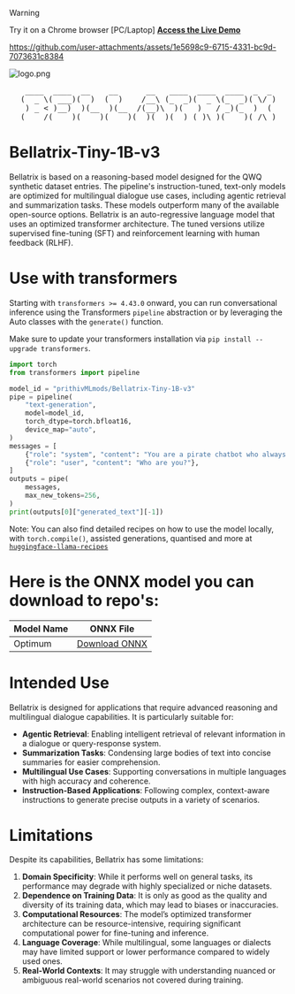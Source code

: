 > [!WARNING]
> Try it on a Chrome browser [PC/Laptop]
> [**Access the Live Demo**](https://bellatrix-tiny3-1b-webgpu.vercel.app/)

https://github.com/user-attachments/assets/1e5698c9-6715-4331-bc9d-7073631c8384

![logo.png](https://cdn-uploads.huggingface.co/production/uploads/65bb837dbfb878f46c77de4c/Rqm-Qx8AvbHFFbFbVY93X.png)

<pre align="center">
 ____  ____  __    __      __   ____  ____  ____  _  _ 
(  _ \( ___)(  )  (  )    /__\ (_  _)(  _ \(_  _)( \/ )
 ) _ < )__)  )(__  )(__  /(__)\  )(   )   / _)(_  )  ( 
(____/(____)(____)(____)(__)(__)(__) (_)\_)(____)(_/\_)
</pre>

# **Bellatrix-Tiny-1B-v3**

Bellatrix is based on a reasoning-based model designed for the QWQ synthetic dataset entries. The pipeline's instruction-tuned, text-only models are optimized for multilingual dialogue use cases, including agentic retrieval and summarization tasks. These models outperform many of the available open-source options. Bellatrix is an auto-regressive language model that uses an optimized transformer architecture. The tuned versions utilize supervised fine-tuning (SFT) and reinforcement learning with human feedback (RLHF).

# **Use with transformers**

Starting with `transformers >= 4.43.0` onward, you can run conversational inference using the Transformers `pipeline` abstraction or by leveraging the Auto classes with the `generate()` function.

Make sure to update your transformers installation via `pip install --upgrade transformers`.

```python
import torch
from transformers import pipeline

model_id = "prithivMLmods/Bellatrix-Tiny-1B-v3"
pipe = pipeline(
    "text-generation",
    model=model_id,
    torch_dtype=torch.bfloat16,
    device_map="auto",
)
messages = [
    {"role": "system", "content": "You are a pirate chatbot who always responds in pirate speak!"},
    {"role": "user", "content": "Who are you?"},
]
outputs = pipe(
    messages,
    max_new_tokens=256,
)
print(outputs[0]["generated_text"][-1])
```

Note: You can also find detailed recipes on how to use the model locally, with `torch.compile()`, assisted generations, quantised and more at [`huggingface-llama-recipes`](https://github.com/huggingface/huggingface-llama-recipes)


# **Here is the ONNX model you can download to repo's:**

| Model Name | ONNX File |
|------------|-----------|
| Optimum | [Download ONNX](https://huggingface.co/spaces/prithivMLmods/convert-to-onnx-dir) |


# **Intended Use**  
Bellatrix is designed for applications that require advanced reasoning and multilingual dialogue capabilities. It is particularly suitable for:  
- **Agentic Retrieval**: Enabling intelligent retrieval of relevant information in a dialogue or query-response system.  
- **Summarization Tasks**: Condensing large bodies of text into concise summaries for easier comprehension.  
- **Multilingual Use Cases**: Supporting conversations in multiple languages with high accuracy and coherence.  
- **Instruction-Based Applications**: Following complex, context-aware instructions to generate precise outputs in a variety of scenarios.

# **Limitations**  
Despite its capabilities, Bellatrix has some limitations:  
1. **Domain Specificity**: While it performs well on general tasks, its performance may degrade with highly specialized or niche datasets.  
2. **Dependence on Training Data**: It is only as good as the quality and diversity of its training data, which may lead to biases or inaccuracies.  
3. **Computational Resources**: The model’s optimized transformer architecture can be resource-intensive, requiring significant computational power for fine-tuning and inference.  
4. **Language Coverage**: While multilingual, some languages or dialects may have limited support or lower performance compared to widely used ones.  
5. **Real-World Contexts**: It may struggle with understanding nuanced or ambiguous real-world scenarios not covered during training.
